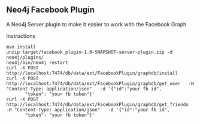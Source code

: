 Neo4j Facebook Plugin
---------------------

A Neo4j Server plugin to make it easier to work with the Facebook Graph.


Instructions


    mvn install
    unzip target/facebook_plugin-1.0-SNAPSHOT-server-plugin.zip -d neo4j/plugins/
    neo4j/bin/neo4j restart
    curl -X POST http://localhost:7474/db/data/ext/FacebookPlugin/graphdb/install
    curl -X POST http://localhost:7474/db/data/ext/FacebookPlugin/graphdb/get_user   -H "Content-Type: application/json"   -d '{"id":"your fb id",
           "token": "your fb token"}'
    curl -X POST http://localhost:7474/db/data/ext/FacebookPlugin/graphdb/get_friends   -H "Content-Type: application/json"   -d '{"id":"your fb id",
           "token": "your fb token"}'

